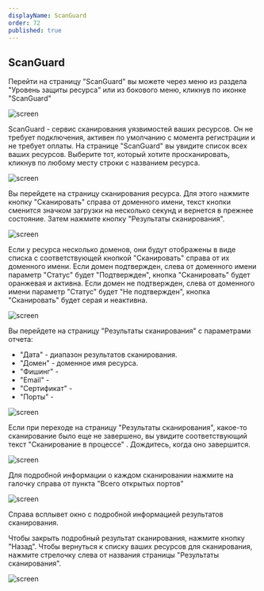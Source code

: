 ```yaml
---
displayName: ScanGuard
order: 72
published: true
---
```

## **ScanGuard**
Перейти на страницу "ScanGuard" вы можете через меню из раздела "Уровень защиты ресурса" или из бокового меню, кликнув по иконке "ScanGuard"

![screen]()

ScanGuard - сервис сканирования уязвимостей ваших ресурсов. Он не требует подключения, активен по умолчанию с момента регистрации и не требует оплаты.
На странице "ScanGuard" вы увидите список всех ваших ресурсов. Выберите тот, который хотите просканировать, кликнув по любому месту строки с названием ресурса.

![screen]()

Вы перейдете на страницу сканирования ресурса. Для этого нажмите кнопку "Сканировать" справа от доменного имени, текст кнопки сменится значком загрузки на несколько секунд и вернется в прежнее состояние. Затем нажмите кнопку "Результаты сканирования".

![screen]()

Если у ресурса несколько доменов, они будут отображены в виде списка с соответствующей кнопкой "Сканировать" справа от их доменного имени.
Если домен подтвержден, слева от доменного имени параметр "Статус" будет "Подтвержден", кнопка "Сканировать" будет оранжевая и активна.
Если домен не подтвержден, слева от доменного имени параметр "Статус" будет "Не подтвержден", кнопка "Сканировать" будет серая и неактивна.

![screen]()

Вы перейдете на страницу "Результаты сканирования" с параметрами отчета:

- "Дата" - диапазон результатов сканирования.
- "Домен" - доменное имя ресурса.
- "Фишинг" - 
- "Email" - 
- "Сертификат" - 
- "Порты" - 

![screen]()

Если при переходе на страницу "Результаты сканирования", какое-то сканирование было еще не завершено, вы увидите соответствующий текст "Сканирование в процессе" . Дождитесь, когда оно завершится.

![screen]()

Для подробной информации о каждом сканировании нажмите на галочку справа от пункта "Всего открытых портов" 

![screen]()

Справа всплывет окно с подробной информацией результатов сканирования.

Чтобы закрыть подробный результат сканирования, нажмите кнопку "Назад". Чтобы вернуться к списку ваших ресурсов для сканирования, нажмите стрелочку слева от названия страницы "Результаты сканирования".

![screen]()
